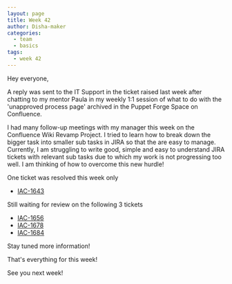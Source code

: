 ```yaml
---
layout: page
title: Week 42
author: Disha-maker
categories:
  - team
  - basics
tags:
  - week 42
---
```


Hey everyone,

A reply was sent to the IT Support in the ticket raised last week after chatting to my mentor Paula in my weekly 1:1 session of what to do with the 'unapproved process page' archived in the Puppet Forge Space on Confluence.

I had many follow-up meetings with my manager this week on the Confluence Wiki Revamp Project. I tried to learn how to break down the bigger task into smaller sub tasks in JIRA so that the are easy to manage. Currently, I am struggling to write good, simple and easy to understand JIRA tickets with relevant sub tasks due to which my work is not progressing too well. I am thinking of how to overcome this new hurdle!

One ticket was resolved this week only
- [IAC-1643](https://tickets.puppetlabs.com/browse/IAC-1643)

Still waiting for review on the following 3 tickets
- [IAC-1656](https://tickets.puppetlabs.com/browse/IAC-1656)
- [IAC-1678](https://tickets.puppetlabs.com/browse/IAC-1678)
- [IAC-1684](https://tickets.puppetlabs.com/browse/IAC-1684)

Stay tuned more information!

That's everything for this week!

See you next week!